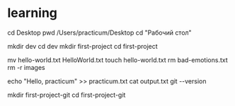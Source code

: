 # learning

cd Desktop 
pwd
/Users/practicum/Desktop
cd "Рабочий стол"

mkdir dev 
cd dev
mkdir first-project
cd first-project

mv hello-world.txt HelloWorld.txt
touch hello-world.txt 
rm bad-emotions.txt 
rm -r images 

echo "Hello, practicum" >> practicum.txt
cat output.txt
git --version

mkdir first-project-git
cd first-project-git

